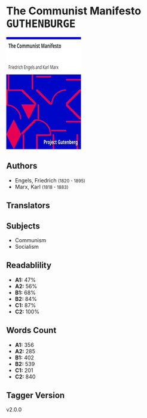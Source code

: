 # The Communist Manifesto <kbd>GUTHENBURGE</kbd>

![](./cover.medium.jpg "")

## Authors


 - Engels, Friedrich <small>(1820 - 1895)</small>
 - Marx, Karl <small>(1818 - 1883)</small>

## Translators



## Subjects


 - Communism
 - Socialism

## Readablility


 - **A1:** 47%
 - **A2:** 56%
 - **B1:** 68%
 - **B2:** 84%
 - **C1:** 87%
 - **C2:** 100%

## Words Count


 - **A1:** 356
 - **A2:** 285
 - **B1:** 402
 - **B2:** 539
 - **C1:** 201
 - **C2:** 840

## Tagger Version


v2.0.0
